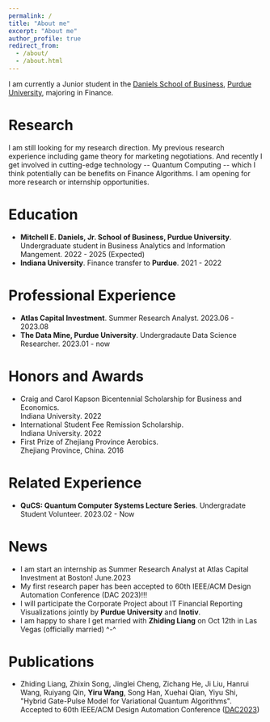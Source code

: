 ```yaml
---
permalink: /
title: "About me"
excerpt: "About me"
author_profile: true
redirect_from: 
  - /about/
  - /about.html
---
```

I am currently a Junior student in the [Daniels School of Business](https://business.purdue.edu/), [Purdue University](https://www.purdue.edu/?_ga=2.150530550.1905583263.1672936362-888941865.1649998921), majoring in Finance.

# Research
I am still looking for my research direction. My previous research experience including game theory for marketing negotiations. And recently I get involved in cutting-edge technology -- Quantum Computing -- which I think potentially can be benefits on Finance Algorithms. I am opening for more research or internship opportunities. 

# Education

* **Mitchell E. Daniels, Jr. School of Business, Purdue University**. Undergraduate student in Business Analytics and Information Mangement. 2022 - 2025 (Expected)
* **Indiana University**. Finance transfer to **Purdue**. 2021 - 2022

# Professional Experience
* **Atlas Capital Investment**. Summer Research Analyst. 2023.06 - 2023.08
* **The Data Mine, Purdue University**. Undergradaute Data Science Researcher. 2023.01 - now

# Honors and Awards
* Craig and Carol Kapson Bicentennial Scholarship for Business and Economics. <br>Indiana University. 2022
* International Student Fee Remission Scholarship. <br>Indiana University. 2022
* First Prize of Zhejiang Province Aerobics. <br>Zhejiang Province, China. 2016

# Related Experience
* **QuCS: Quantum Computer Systems Lecture Series**. Undergradate Student Volunteer. 2023.02 - Now

# News

* I am start an internship as Summer Research Analyst at Atlas Capital Investment at Boston!    June.2023
* My first research paper has been accepted to 60th IEEE/ACM Design Automation Conference (DAC 2023)!!!
* I will participate the Corporate Project about IT Financial Reporting Visualizations jointly by **Purdue University** and **Inotiv**. 
* I am happy to share I get married with **Zhiding Liang** on Oct 12th in Las Vegas (officially married) ^-^


# Publications
* Zhiding Liang, Zhixin Song, Jinglei Cheng, Zichang He, Ji Liu, Hanrui Wang, Ruiyang Qin, **Yiru Wang**, Song Han, Xuehai Qian, Yiyu Shi, "Hybrid Gate-Pulse Model for Variational Quantum Algorithms". Accepted to 60th IEEE/ACM Design Automation Conference ([DAC2023](https://arxiv.org/pdf/2212.00661.pdf))



